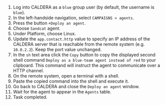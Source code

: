 1. Log into CALDERA as a `blue` group user (by default, the username is `blue`).
1. In the left-handside navigation, select `CAMPAIGNS > agents`.
1. Press the button `+Deploy an agent`.
1. Choose `Sandcat` agent.
1. Under Platform, choose Linux.
1. Update the `app.contact.http` value to specify an IP address of the CALDERA server that is reachable from the remote system (e.g. `10.0.2.2`). Keep the port value unchanged.
1. In the `sh` text area click the `Copy` button to copy the displayed second shell command `Deploy as a blue-team agent instead of red` to your clipboard. This command will instruct the agent to communicate over a HTTP channel.
1. On the remote system, open a terminal with a shell.
1. Paste the copied command into the shell and execute it.
1. Go back to CALDERA and close the `Deploy an agent` window.
1. Wait for the agent to appear in the `Agents` table.
1. Task completed.